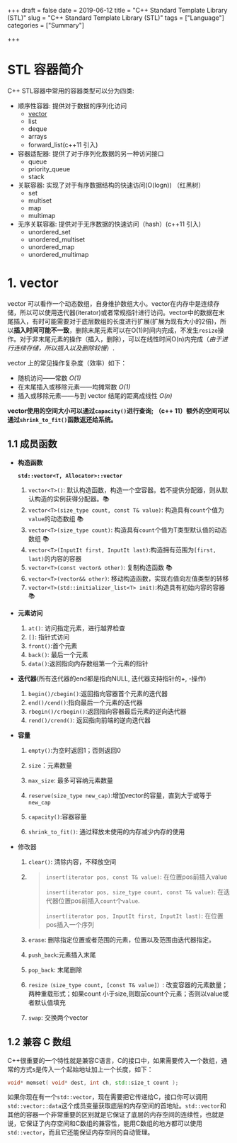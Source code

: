 +++
draft = false
date = 2019-06-12
title = "C++ Standard Template Library (STL)"
slug = "C++ Standard Template Library (STL)" 
tags = ["Language"]
categories = ["Summary"]

+++

# STL 容器简介

C++ STL容器中常用的容器类型可以分为四类: 

+ 顺序性容器: 提供对于数据的序列化访问
  + [vector](#1-vector)
  + list
  + deque
  + arrays
  + forward_list(c++11 引入)
+ 容器适配器: 提供了对于序列化数据的另一种访问接口
  + queue
  + priority_queue
  + stack
+ 关联容器: 实现了对于有序数据结构的快速访问(O(logn)) （红黑树）
  + set
  + multiset
  + map
  + multimap
+ 无序关联容器: 提供对于无序数据的快速访问（hash）(c++11 引入)
  + unordered_set
  + unordered_multiset
  + unordered_map
  + unordered_multimap

# 1. vector

vector 可以看作一个动态数组，自身维护数组大小。vector在内存中是连续存储，所以可以使用迭代器(iterator)或者常规指针进行访问。vector中的数据在末尾插入，有时可能需要对于底层数组的长度进行扩展(扩展为现有大小的2倍)，所以**插入时间可能不一致**，删除末尾元素可以在O(1)时间内完成，不发生`resize`操作。对于非末尾元素的操作（插入，删除），可以在线性时间O(n)内完成（*由于进行连续存储，所以插入以及删除较慢*）.

vector 上的常见操作复杂度（效率）如下：

- 随机访问——常数 *O(1)*
- 在末尾插入或移除元素——均摊常数 *O(1)*
- 插入或移除元素——与到 vector 结尾的距离成线性 *O(n)*

**vector使用的空间大小可以通过`capacity()`进行查询; （c++ 11）额外的空间可以通过`shrink_to_fit()`函数返还给系统。**

## 1.1 成员函数

+ **构造函数**

  **`std::vector<T, Allocator>::vector`**

  1. `vector<T>()`: 默认构造函数，构造一个空容器。若不提供分配器，则从默认构造的实例获得分配器。:books:
  2. `vector<T>(size_type count, const T& value)`: 构造具有`count`个值为`value`的动态数组 :books:
  3. `vector<T>(size_type count)`: 构造具有`count`个值为T类型默认值的动态数组 :books:
  4. `vector<T>(InputIt first, InputIt last)`:构造拥有范围为`[first, last)`的内容的容器
  5. `vector<T>(const vector& other)`: 复制构造函数 :books:
  6. `vector<T>(vector&& other)`: 移动构造函数，实现右值向左值类型的转移
  7. `vector<T>(std::initializer_list<T> init)`:构造具有初始内容的容器 :books:

+ **元素访问**

  1. `at()`: 访问指定元素，进行越界检查
  2. `[]`: 指针式访问
  3. `front()`:首个元素
  4. `back()`: 最后一个元素
  5. `data()`:返回指向内存数组第一个元素的指针

+ **迭代器**(所有迭代器的end都是指向NULL, 迭代器支持指针的+, -操作)

  1. `begin()/cbegin()`:返回指向容器首个元素的迭代器
  2. `end()/cend()`:指向最后一个元素的迭代器
  3. `rbegin()/crbegin()`:返回指向容器最后元素的逆向迭代器 
  4. `rend()/crend()`: 返回指向前端的逆向迭代器 

+ **容量**

  1. `empty()`:为空时返回1；否则返回0

  2. `size`：元素数量

  3. `max_size`: 最多可容纳元素数量

  4. `reserve(size_type new_cap)`:增加vector的容量，直到大于或等于`new_cap`

  5. `capacity()`:容器容量

  6. `shrink_to_fit()`: 通过释放未使用的内存减少内存的使用 

+ 修改器

  1. `clear()`: 清除内容，不释放空间

  2. >`insert(iterator pos, const T& value)`: 在位置pos前插入value
     >
     >`insert(iterator pos, size_type count, const T& value)`: 在迭代器位置pos前插入`count`个`value`.
     >
     >`insert(iterator pos, InputIt first, InputIt last)`: 在位置pos插入一个序列

  3. `erase`: 删除指定位置或者范围的元素，位置以及范围由迭代器指定。

  4. `push_back`:元素插入末尾

  5. `pop_back`: 末尾删除

  6. `resize（size_type count, [const T& value]）`: 改变容器的元素数量；两种重载形式；如果count 小于size,则取前count个元素；否则以value或者默认值填充

  7. `swap`: 交换两个vector

## 1.2 兼容 C 数组

C++很重要的一个特性就是兼容C语言，C的接口中，如果需要传入一个数组，通常的方式s是传入一个起始地址加上一个长度，如下：

```c++
void* memset( void* dest, int ch, std::size_t count );
```

如果你现在有一个`std::vector`，现在需要把它传递给C，接口你可以调用`std::vector::data`这个成员变量获取底层的内存空间的首地址。`std::vector`和其他的容器一个非常重要的区别就是它保证了底层的内存空间的连续性，也就是说，它保证了内存空间和C数组的兼容性，能用C数组的地方都可以使用`std::vector`，而且它还能保证内存空间的自动管理。